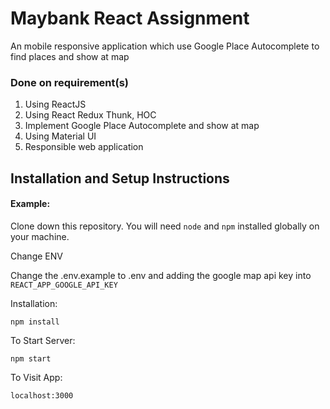 # Maybank React Assignment

An mobile responsive application which use Google Place Autocomplete to find places and show at map

### Done on requirement(s)
1. Using ReactJS
2. Using React Redux Thunk, HOC
3. Implement Google Place Autocomplete and show at map
4. Using Material UI
5. Responsible web application

## Installation and Setup Instructions

#### Example:  

Clone down this repository. You will need `node` and `npm` installed globally on your machine.  

Change ENV

Change the .env.example to .env and adding the google map api key into `REACT_APP_GOOGLE_API_KEY`

Installation:

`npm install`  

To Start Server:

`npm start`

To Visit App:

`localhost:3000`
